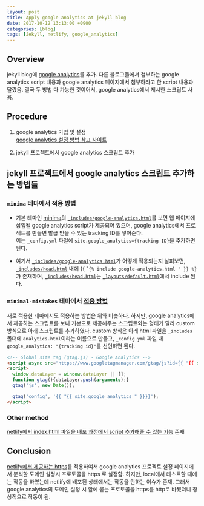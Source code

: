 ```yaml
---
layout: post
title: Apply google analytics at jekyll blog
date: 2017-10-12 13:13:00 +0900
categories: [blog]
tags: [Jekyll, netlify, google_analytics]
---
```


## Overview
jekyll blog에 [google analytics](https://www.google.com/analytics/)를 추가.
다른 블로그들에서 첨부하는 google analytics script 내용과 
google analytics 페이지에서 첨부하라고 한 script 내용과 달랐음.
결국 두 방법 다 가능한 것이어서, google analytics에서 제시한 스크립트 사용.

## Procedure
1. google analytics 가입 및 설정 <br />
[google analytics 설정 방법 참고 사이트](http://analyticsmarketing.co.kr/digital-analytics/google-analytics/268/)

2. jekyll 프로젝트에서 google analytics 스크립트 추가

## jekyll 프로젝트에서 google analytics 스크립트 추가하는 방법들
### `minima` 테마에서 적용 방법
+ 기본 테마인 [minima](https://github.com/jekyll/minima)의 
[`_includes/google-analytics.html`](https://github.com/jekyll/minima/blob/master/_includes/google-analytics.html)를
보면 웹 페이지에 삽입될 google analytics script가 제공되어 있으며, 
google analytics에서 프로젝트를 만들면 발급 받을 수 있는 tracking ID를 넣어준다.  
이는 `_config.yml` 파일에 `site.google_analytics={tracking ID}`을 추가하면 된다.

+ 여기서 [`_includes/google-analytics.html`](https://github.com/jekyll/minima/blob/master/_includes/google-analytics.html)가 
어떻게 적용되는지 살펴보면, [`_includes/head.html`](https://github.com/jekyll/minima/blob/master/_includes/head.html) 내에 
{{ "`{% include google-analytics.html " }} %}`가 존재하며, [`_includes/head.html`](https://github.com/jekyll/minima/blob/master/_includes/head.html)는
[`_layouts/default.html`](https://github.com/jekyll/minima/blob/master/_layouts/default.html)에서 include 된다.

### `minimal-mistakes` 테마에서 [적용 방법](https://mmistakes.github.io/minimal-mistakes/docs/configuration/) <br />
새로 적용한 테마에서도 적용하는 방법은 위와 비슷하다. 
하지만, google analytics에서 제공하는 스크립트를 보니 기본으로 제공해주는 스크립트와는 형태가 달라 custom 방식으로 아래 스크립트를 추가하였다.
custom 방식은 아래 html 파일을 `_includes` 폴더에 `analytics.html`이라는 이름으로 만들고,
`_config.yml` 파일 내 `google_analytics: "{tracking id}"`를 선언하면 된다. 

```html
<!-- Global site tag (gtag.js) - Google Analytics -->
<script async src="https://www.googletagmanager.com/gtag/js?id={{ "{{ site.google_analytics " }}}}"></script>
<script>
  window.dataLayer = window.dataLayer || [];
  function gtag(){dataLayer.push(arguments);}
  gtag('js', new Date());

  gtag('config', '{{ "{{ site.google_analytics " }}}}');
</script>
```

### Other method <br />
[netlify에서 index.html 파일을 배포 과정에서 script 추가해줄 수 있는 기능](https://www.netlify.com/docs/inject-analytics-snippets/) 존재

## Conclusion
[netlify에서 제공하는 https](https://www.netlify.com/docs/ssl/#netlify-certificates)를 적용하여서 
google analytics 프로젝트 설정 페이지에서 분석할 도메인 설정시 프로토콜을 https 로 설정함.
하지만, local에서 테스트할 때에는 작동을 하였는데 netlify에 배포된 상태에서는 작동을 안하는 이슈가 존재. 
그래서 google analytics의 도메인 설정 시 앞에 붙는 프로토콜을 https를 http로 바꿨더니 정상적으로 작동이 됨.